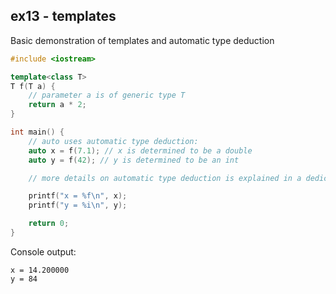 ## ex13 - templates
Basic demonstration of templates and automatic type deduction
```c++
#include <iostream>

template<class T>
T f(T a) {
    // parameter a is of generic type T
    return a * 2;
}

int main() {
    // auto uses automatic type deduction:
    auto x = f(7.1); // x is determined to be a double
    auto y = f(42); // y is determined to be an int

    // more details on automatic type deduction is explained in a dedicated example

    printf("x = %f\n", x);
    printf("y = %i\n", y);

    return 0;
}
```
Console output:
```console
x = 14.200000
y = 84
```
